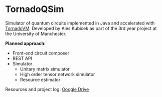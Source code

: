 # TornadoQSim

Simulator of quantum circuits implemented in Java and accelerated with [TornadoVM](https://www.tornadovm.org/). Developed by Ales Kubicek as part of the 3rd year project at the University of Manchester.

**Planned approach:**
* Front-end circuit composer 
* REST API
* Simulator
  * Unitary matrix simulator
  * High order tensor network simulator
  * Resource estimator

Resources and project log: [Google Drive](https://drive.google.com/drive/folders/1KYNkAB-MO8NfLirV5-4TZLUYs5DumlGA) 
